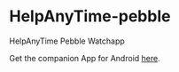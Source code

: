 # HelpAnyTime-pebble
HelpAnyTime Pebble Watchapp

Get the companion App for Android [here](https://play.google.com/store/apps/details?id=eu.ugopiemontese.helpanytime). 
